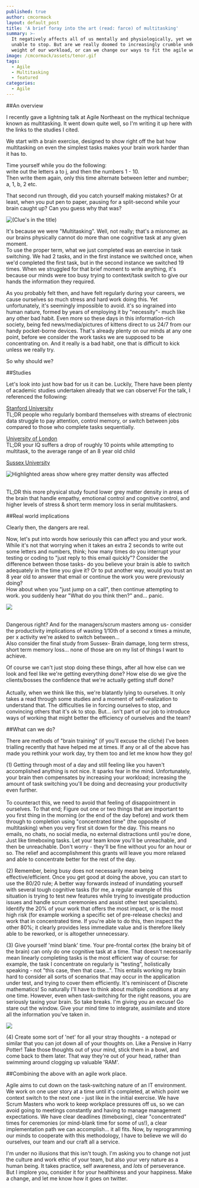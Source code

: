 ```yaml
---
published: true
author: cmcormack
layout: default_post
title: 'A brief foray into the art (read: farce) of multitasking'
summary: >-
  It negatively affects all of us mentally and physiologically, yet we seem
  unable to stop. But are we really doomed to increasingly crumble under the
  weight of our workload, or can we change our ways to fit the agile world?
image: /cmcormack/assets/tenor.gif
tags: 
  - Agile
  - Multitasking
  - featured
categories:
  - Agile
---
```

##An overview

I recently gave a lightning talk at Agile Northeast on the mythical technique known as multitasking. It went down quite well, so I'm writing it up here with the links to the studies I cited.

We start with a brain exercise, designed to show right off the bat how multitasking on even the simplest tasks makes your brain work harder than it has to.

Time yourself while you do the following:
<br>write out the letters a to j, and then the numbers 1 - 10.
<br>Then write them again, only this time alternate between letter and number; a, 1, b, 2 etc.

That second run through, did you catch yourself making mistakes? Or at least, when you put pen to paper, pausing for a split-second while your brain caught up? Can you guess why that was?

![(Clue's in the title)]({{site.baseurl}}/cmcormack/assets/mzW9z.gif)

It's because we were "Multitasking". Well, not really; that's a misnomer, as our brains physically cannot do more than one cognitive task at any given moment.
<br>To use the proper term, what we just completed was an exercise in task switching. We had 2 tasks, and in the first instance we switched once, when we'd completed the first task, but in the second instance we switched 19 times. When we struggled for that brief moment to write anything, it's because our minds were too busy trying to context/task switch to give our hands the information they required.

As you probably felt then, and have felt regularly during your careers, we cause ourselves so much stress and hard work doing this. Yet unfortunately, it's seemingly impossible to avoid. it's so ingrained into human nature, formed by years of employing it by "necessity"- much like any other bad habit. Even more so these days in this information-rich society, being fed news/media/pictures of kittens direct to us 24/7 from our handy pocket-borne devices. That's already plenty on our minds at any one point, before we consider the work tasks we are supposed to be concentrating on. And it really is a bad habit, one that is difficult to kick unless we really try.

So why should we? 

##Studies

Let's look into just how bad for us it can be. Luckily, There have been plenty of academic studies undertaken already that we can observe! For the talk, I referenced the following:

[Stanford University](https://news.stanford.edu/2009/08/24/multitask-research-study-082409/)
<br>TL;DR people who regularly bombard themselves with streams of electronic data struggle to pay attention, control memory, or switch between jobs compared to those who complete tasks sequentially.

[University of London](http://discovery.ucl.ac.uk/1465496/)
<br>TL;DR your IQ suffers a drop of roughly 10 points while attempting to multitask, to the average range of an 8 year old child

[Sussex University](http://sro.sussex.ac.uk/50361/1/KanaiPone.pdf)

![Highlighted areas show where grey matter density was affected]({{site.baseurl}}/cmcormack/assets/brain_scans.png)

<br>TL;DR this more physical study found lower grey matter density in areas of the brain that handle empathy, emotional control and cognitive control, and higher levels of stress & short term memory loss in serial multitaskers.

##Real world implications

Clearly then, the dangers are real. 

Now, let's put into words how seriously this can affect you and your work.
<br>While it's not that worrying when it takes an extra 2 seconds to write out some letters and numbers, think; how many times do you interrupt your testing or coding to "just reply to this email quickly"? Consider the difference between those tasks- do you believe your brain is able to switch adequately in the time you give it? Or to put another way, would you trust an 8 year old to answer that email or continue the work you were previously doing?
<br>How about when you  "just jump on a call", then continue attempting to work. you suddenly hear "What do you think then?" and... panic.

![]({{site.baseurl}}/cmcormack/assets/Z6Lj.gif)

<br>Dangerous right?  And for the managers/scrum masters among us- consider the productivity implications of wasting 1/10th of a second x times a minute, per x activity we're asked to switch between…
<br>Also consider the final study from Sussex- Brain damage, long term stress, short term memory loss… none of those are on my list of things I want to achieve.
 
Of course we can't just stop doing these things, after all how else can we look and feel like we're getting everything done? How else do we give the clients/bosses the confidence that we're actually getting stuff done?  
<br>Actually, when we think like this, we're blatantly lying to ourselves. It only takes a read through some studies and a moment of self-realization to understand that. The difficulties lie in forcing ourselves to stop, and convincing others that it's ok to stop. But… isn't part of our job to introduce ways of working that might better the efficiency of ourselves and the team?

##What can we do?

There are methods of "brain training" (if you'll excuse the cliché) I've been trialling recently that have helped me at times. If any or all of the above has made you rethink your work day, try them too and let me know how they go!

(1) Getting through most of a day and still feeling like you haven't accomplished anything is not nice. It sparks fear in the mind. Unfortunately, your brain then compensates by increasing your workload; increasing the amount of task switching you'll be doing and decreasing your productivity even further.  
<br>To counteract this, we need to avoid that feeling of disappointment in ourselves. To that end; Figure out one or two things that are important to you first thing in the morning (or the end of the day before) and work them through to completion using "concentrated time" (the opposite of multitasking) when you very first sit down for the day. This means no emails, no chats, no social media, no external distractions until you're done, Just like timeboxing tasks. Let your team know you'll be unreachable, and then be unreachable. Don't worry - they'll be fine without you for an hour or so. The relief and accomplishment this grants will leave you more relaxed and able to concentrate better for the rest of the day. 

(2) Remember, being busy does not necessarily mean being effective/efficient. Once you get good at doing the above, you can start to use the 80/20 rule; A better way forwards instead of inundating yourself with several tough cognitive tasks (for me, a regular example of this situation is trying to test new features while trying to investigate production issues and handle scrum ceremonies and assist other test specialists). Identify the 20% of your work that offers the most impact, or is the most high risk (for example working a specific set of pre-release checks) and work that in concentrated time. If you're able to do this, then inspect the other 80%; it clearly provides less immediate value and is therefore likely able to be reworked, or is altogether unnecessary.

(3) Give yourself 'mind blank' time. Your pre-frontal cortex (the brainy bit of the brain) can only do one cognitive task at a time. That doesn't necessarily mean linearly completing tasks is the most efficient way of course: for example, the task I concentrate on regularly is "testing", holistically speaking - not "this case, then that case…". This entails working my brain hard to consider all sorts of scenarios that may occur in the application under test, and trying to cover them efficiently. It's reminiscent of Discrete mathematics! So naturally I'll have to think about multiple conditions at any one time. However, even when task-switching for the right reasons, you are seriously taxing your brain. So take breaks. I'm giving you an excuse! Go stare out the window. Give your mind time to integrate, assimilate and store all the information you've taken in. 

![]({{site.baseurl}}/cmcormack/assets/giphy.gif)

(4) Create some sort of 'net' for all your stray thoughts - a notepad or similar that you can jot down all of your thoughts on. Like a Pensive in Harry Potter! Take those thoughts out of your mind, stick them in a bowl, and come back to them later. That way they're out of your head, rather than swimming around clogging up valuable 'RAM'.

##Combining the above with an agile work place.

Agile aims to cut down on the task-switching nature of an IT environment. We work on one user story at a time until it's completed, at which point we context switch to the next one - just like in the initial exercise. We have Scrum Masters who work to keep workplace pressures off us, so we can avoid going to meetings constantly and having to manage management expectations. We have clear deadlines (timeboxing), clear "concentrated" times for ceremonies (or mind-blank time for some of us!), a clear implementation path we can accomplish… it all fits. Now, by reprogramming our minds to cooperate with this methodology, I have to believe we will do ourselves, our team and our craft all a service.

I'm under no illusions that this isn't tough. I'm asking you to change not just the culture and work ethic of your team, but also your very nature as a human being. It takes practice, self awareness, and _lots_ of perseverance. But I implore you, consider it for your healthiness and your happiness. Make a change, and let me know how it goes on twitter.